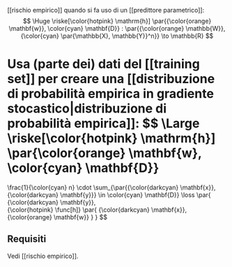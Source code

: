 [[rischio empirico]] quando si fa uso di un [[predittore parametrico]]:
$$
\Huge
\riske[\color{hotpink} \mathrm{h}] \par{{\color{orange} \mathbf{w}}, \color{cyan} \mathbf{D}} : \par{{\color{orange} \mathbb{W}}, {\color{cyan} \par{\mathbb{X}, \mathbb{Y}}^n}} \to \mathbb{R}
$$

Usa (parte dei) dati del [[training set]] per creare una [[distribuzione di probabilità empirica in gradiente stocastico|distribuzione di probabilità empirica]]:
$$
\Large
\riske[\color{hotpink} \mathrm{h}] \par{\color{orange} \mathbf{w}, \color{cyan} \mathbf{D}}
=
\frac{1}{\color{cyan} n}
\cdot
\sum_{\par{{\color{darkcyan} \mathbf{x}}, {\color{darkcyan} \mathbf{y}}} \in \color{cyan} \mathbf{D}}
\loss \par{
	{\color{darkcyan} \mathbf{y}},\
	{\color{hotpink} \func[h]} \par{
		{\color{darkcyan} \mathbf{x}}, {\color{orange} \mathbf{w}}
	}
}
$$

## Requisiti

Vedi [[rischio empirico]].